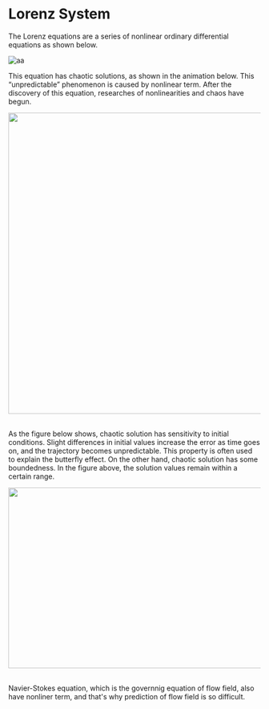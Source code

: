 # Lorenz System

The Lorenz equations are a series of nonlinear ordinary differential equations as shown below.

![aa](https://github.com/user-attachments/assets/9d05f1d7-a835-4398-966c-582c208bac43)

This equation has chaotic solutions, as shown in the animation below. This “unpredictable” phenomenon is caused by nonlinear term.
After the discovery of this equation, researches of nonlinearities and chaos have begun. 
<br>

<img src="https://github.com/user-attachments/assets/0364bfab-1edd-434d-8288-2a03eb0c68a6" width="750" height="600"/>

<br>
<br>

As the figure below shows, chaotic solution has sensitivity to initial conditions. Slight differences in initial values increase the error as time goes on, and the trajectory becomes unpredictable. This property is often used to explain the butterfly effect. On the other hand, chaotic solution has some boundedness. In the figure above, the solution values remain within a certain range.
<br>

<img src="https://github.com/user-attachments/assets/88fbbabe-6ff8-4f47-836c-402da4a17dc5" width="600" height="360"/>

<br>
<br>

Navier-Stokes equation, which is the governnig equation of flow field, also have nonliner term, and that's why prediction of flow field is so difficult.


